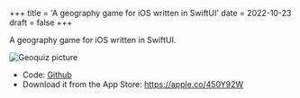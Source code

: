 +++
title = 'A geography game for iOS written in SwiftUI'
date = 2022-10-23
draft = false
+++

A geography game for iOS written in SwiftUI.

![Geoquiz picture](/geoquiz.png)

- Code: [Github](https://github.com/denniscmartin/geoquiz-app)
- Download it from the App Store: <https://apple.co/450Y92W>
